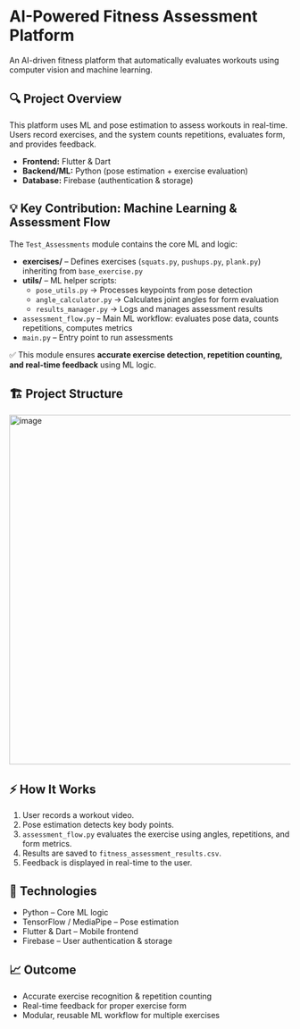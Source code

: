 # AI-Powered Fitness Assessment Platform

An AI-driven fitness platform that automatically evaluates workouts using computer vision and machine learning.

## 🔍 Project Overview
This platform uses ML and pose estimation to assess workouts in real-time. Users record exercises, and the system counts repetitions, evaluates form, and provides feedback.

- **Frontend:** Flutter & Dart
- **Backend/ML:** Python (pose estimation + exercise evaluation)
- **Database:** Firebase (authentication & storage)

## 💡 Key Contribution: Machine Learning & Assessment Flow
The `Test_Assessments` module contains the core ML and logic:

- **exercises/** – Defines exercises (`squats.py`, `pushups.py`, `plank.py`) inheriting from `base_exercise.py`
- **utils/** – ML helper scripts:
  - `pose_utils.py` → Processes keypoints from pose detection
  - `angle_calculator.py` → Calculates joint angles for form evaluation
  - `results_manager.py` → Logs and manages assessment results
- `assessment_flow.py` – Main ML workflow: evaluates pose data, counts repetitions, computes metrics
- `main.py` – Entry point to run assessments

✅ This module ensures **accurate exercise detection, repetition counting, and real-time feedback** using ML logic.

## 🏗️ Project Structure
<img width="889" height="626" alt="image" src="https://github.com/user-attachments/assets/c3331cd6-fc1d-491e-a832-c9df8af23ac8" />




## ⚡ How It Works
1. User records a workout video.
2. Pose estimation detects key body points.
3. `assessment_flow.py` evaluates the exercise using angles, repetitions, and form metrics.
4. Results are saved to `fitness_assessment_results.csv`.
5. Feedback is displayed in real-time to the user.

## 🚀 Technologies
- Python – Core ML logic
- TensorFlow / MediaPipe – Pose estimation
- Flutter & Dart – Mobile frontend
- Firebase – User authentication & storage

## 📈 Outcome
- Accurate exercise recognition & repetition counting
- Real-time feedback for proper exercise form
- Modular, reusable ML workflow for multiple exercises



